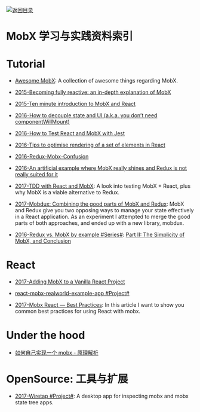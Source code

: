 [![返回目录](https://parg.co/UGo)](https://parg.co/b4z) 


# MobX 学习与实践资料索引

# Tutorial

* [Awesome MobX](https://github.com/mobxjs/awesome-mobx): A collection of awesome things regarding MobX.

* [2015-Becoming fully reactive: an in-depth explanation of MobX](http://6me.us/3in)

* [2015-Ten minute introduction to MobX and React](https://mobx.js.org/getting-started.html)

* [2016-How to decouple state and UI (a.k.a. you don’t need componentWillMount)](http://6me.us/c0uu)

- [2016-How to Test React and MobX with Jest](https://semaphoreci.com/community/tutorials/how-to-test-react-and-mobx-with-jest)

- [2016-Tips to optimise rendering of a set of elements in React](http://6me.us/Gylrs)

- [2016-Redux-Mobx-Confusion](http://www.robinwieruch.de/redux-mobx-confusion/)

- [2016-An artificial example where MobX really shines and Redux is not really suited for it](http://6me.us/q4oR0C)

- [2017-TDD with React and MobX](http://engineering.pivotal.io/post/tdd-mobx/): A look into testing MobX + React, plus why MobX is a viable alternative to Redux.

* [2017-Mobdux: Combining the good parts of MobX and Redux](https://parg.co/bLd): MobX and Redux give you two opposing ways to manage your state effectively in a React application. As an experiment I attempted to merge the good parts of both approaches, and ended up with a new library, mobdux.

- [2016-Redux vs. MobX by example #Series#](http://6me.us/KfeTad): [Part II: The Simplicity of MobX, and Conclusion](http://6me.us/KfeTad)

# React

* [2017-Adding MobX to a Vanilla React Project](https://dzone.com/articles/adding-mobx-to-a-vanilla-react-project)

* [react-mobx-realworld-example-app #Project#](https://github.com/gothinkster/react-mobx-realworld-example-app)

- [2017-Mobx React — Best Practices](https://medium.com/dailyjs/mobx-react-best-practices-17e01cec4140): In this article I want to show you common best practices for using React with mobx.


# Under the hood

* [如何自己实现一个 mobx - 原理解析](https://zhuanlan.zhihu.com/p/26559530)

# OpenSource: 工具与扩展

* [2017-Wiretap #Project#](https://github.com/Raathigesh/wiretap): A desktop app for inspecting mobx and mobx state tree apps.
